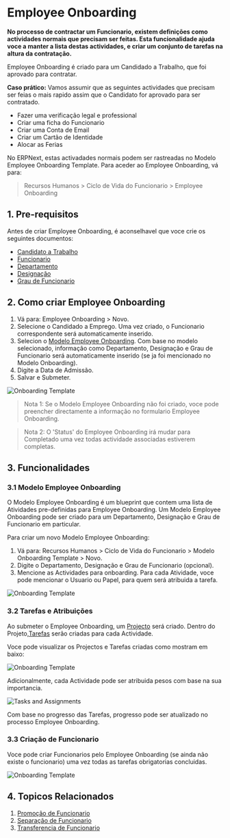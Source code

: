 # Employee Onboarding 

**No processo de contractar um Funcionario, existem definições como actividades normais que precisam ser feitas. Esta funcionalidade ajuda voce a manter a lista destas actividades, e criar um conjunto de tarefas na altura da contratação.**

Employee Onboarding é criado para um Candidado a Trabalho, que foi aprovado para contratar.

**Caso prático:** Vamos assumir que as seguintes actividades que precisam ser feias o mais rapido assim que o Candidato for aprovado para ser contratado.

- Fazer uma verificação legal e professional
- Criar uma ficha do Funcionario
- Criar uma Conta de Email
- Criar um Cartão de Identidade
- Alocar as Ferias


No ERPNext, estas activadades normais podem ser rastreadas no Modelo Employee Onboarding Template. Para aceder ao Employee Onboarding, vá para: 

> Recursos Humanos > Ciclo de Vida do Funcionario > Employee Onboarding

## 1.  Pre-requisitos

Antes de criar Employee Onboarding, é aconselhavel que voce crie os seguintes documentos:

* [Candidato a Trabalho](/docs/user/manual/pt/recursos-humanos/candidato-emprego)
* [Funcionario](/docs/user/manual/pt/recursos-humanos/funcionario)
* [Departamento](/docs/user/manual/pt/recursos-humanos/departamento)
* [Designação](/docs/user/manual/pt/recursos-humanos/designação)
* [Grau de Funcionario](/docs/user/manual/pt/recursos-humanos/grau-funcionario)

## 2. Como criar Employee Onboarding

1. Vá para: Employee Onboarding > Novo.
1. Selecione o Candidado a Emprego. Uma vez criado, o Funcionario correspondente será automaticamente inserido.
1. Selecion o [Modelo Employee Onboarding](#31-employee-onboarding-template). Com base no modelo selecionado, informação como Departamento, Designação e Grau de Funcionario será automaticamente inserido (se ja foi mencionado no Modelo Onboarding).
1. Digite a Data de Admissão.
1. Salvar e Submeter.


  <img class="screenshot" alt="Onboarding Template" src="{{docs_base_url}}/assets/img/human-resources/employee-onboarding1.png">



> Nota 1: Se o Modelo Employee Onboarding  não foi criado, voce pode preencher directamente a informação no formulario Employee Onboarding.

> Nota 2: O 'Status' do Employee Onboarding irá mudar para Completado uma vez todas actividade associadas estiverem completas.


## 3. Funcionalidades

### 3.1 Modelo Employee Onboarding 

O Modelo Employee Onboarding é um blueprint que contem uma lista de Atividades pre-definidas para Employee Onboarding. Um Modelo Employee Onboarding pode ser criado para um Departamento, Designação e Grau de Funcionario em particular. 

Para criar um novo Modelo Employee Onboarding:

1. Vá para: Recursos Humanos > Ciclo de Vida do Funcionario > Modelo Onboarding Template > Novo.
1. Digite o Departamento, Designação e Grau de Funcionario (opcional).
1. Mencione as Actividades para onboarding. Para cada Atividade, voce pode mencionar o Usuario ou Papel, para quem será atribuida a tarefa.
  
  <img class="screenshot" alt="Onboarding Template" src="{{docs_base_url}}/assets/img/human-resources/onboarding-template.png">


### 3.2 Tarefas e Atribuições

Ao submeter o Employee Onboarding, um [Projecto](/docs/user/manual/pt/projectos/projecto) será criado. Dentro do Projeto,[Tarefas](/docs/user/manual/pt/projectos/tarefas) serão criadas para cada Actividade. 

Voce pode visualizar os Projectos e Tarefas criadas como mostram em baixo:

<img class="screenshot" alt="Onboarding Template" src="{{docs_base_url}}/assets/img/human-resources/project-task.png">

Adicionalmente, cada Actividade pode ser atribuida pesos com base na sua importancia.

<img class="screenshot" alt="Tasks and Assignments" src="{{docs_base_url}}/assets/img/human-resources/employee-onboarding3.png">

Com base no progresso das Tarefas, progresso pode ser atualizado no processo Employee Onboarding.


### 3.3 Criação de Funcionario

Voce pode criar Funcionarios pelo Employee Onboarding (se ainda não existe o funcionario) uma vez todas as tarefas obrigatorias concluidas.

<img class="screenshot" alt="Onboarding Template" src="{{docs_base_url}}/assets/img/human-resources/onboarding-employee.png">


## 4. Topicos Relacionados

1. [Promoção de Funcionario](/docs/user/manual/pt/recursos-humanos/promoção-funcionário)
1. [Separação de Funcionario](/docs/user/manual/pt/recursos-humanos/despedimento-funcionário)
1. [Transferencia de Funcionario](/docs/user/manual/pt/recursos-humanos/transferencia-funcionários)


